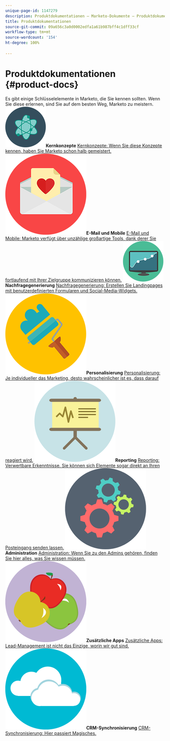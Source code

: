 ```yaml
---
unique-page-id: 1147279
description: Produktdokumentationen – Marketo-Dokumente – Produktdokumentation
title: Produktdokumentationen
source-git-commit: 09a656c3a0d0002edfa1a61b987bff4c1dff33cf
workflow-type: tm+mt
source-wordcount: '154'
ht-degree: 100%

---
```



# Produktdokumentationen {#product-docs}

Es gibt einige Schlüsselelemente in Marketo, die Sie kennen sollten. Wenn Sie diese erlernen, sind Sie auf dem besten Weg, Marketo zu meistern.
**![Kernkonzepte](assets/education-science-12.png)Kernkonzepte** [Kernkonzepte: Wenn Sie diese Konzepte kennen, haben Sie Marketo schon halb gemeistert.](product-docs/core-marketo-concepts.md)     **![E-Mail und Mobile](assets/valentine-day-10.png)E-Mail und Mobile** [E-Mail und Mobile: Marketo verfügt über unzählige großartige Tools, dank derer Sie fortlaufend mit Ihrer Zielgruppe kommunizieren können.](https://docs.marketo.com/pages/viewpage.action?pageId=557076)     **![Nachfragegenerierung](assets/seo-04.png) Nachfragegenerierung** [Nachfragegenerierung: Erstellen Sie Landingpages mit benutzerdefinierten Formularen und Social-Media-Widgets.](product-docs/demand-generation.md)     **![Personalisierung](assets/graphic-design-tools-19.png)Personalisierung** [Personalisierung: Je individueller das Marketing, desto wahrscheinlicher ist es, dass darauf reagiert wird.](product-docs/personalization.md)     **![Reporting](assets/office-21.png)Reporting** [Reporting: Verwertbare Erkenntnisse. Sie können sich Elemente sogar direkt an Ihren Posteingang senden lassen.](product-docs/reporting.md)     **![Administration](assets/technology-08.png)Administration** [Administration: Wenn Sie zu den Admins gehören, finden Sie hier alles, was Sie wissen müssen.](https://docs.marketo.com/display/DOCS/Administration)     **![Zusätzliche Apps](assets/food-10.png)Zusätzliche Apps** [Zusätzliche Apps: Lead-Management ist nicht das Einzige, worin wir gut sind.](product-docs/additional-apps.md)     **![CRM-Synchronisierung](assets/seo-33.png)CRM-Synchronisierung** [CRM-Synchronisierung: Hier passiert Magisches.](product-docs/crm-sync.md)

